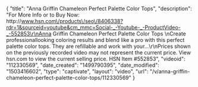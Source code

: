 {
    "title": "Anna Griffin Chameleon Perfect Palette Color Tops",
    "description": "For More Info or to Buy Now: http:\/\/www.hsn.com\/products\/seo\/8406338?rdr=1&sourceid=youtube&cm_mmc=Social-_-Youtube-_-ProductVideo-_-552853\r\nAnna Griffin Chameleon Perfect Palette Color Tops \nCreate professionallooking coloring results and blend like a pro with this perfect palette color tops. They are refillable and work with your...\r\nPrices shown on the previously recorded video may not represent the current price.  View hsn.com to view the current selling price. HSN Item #552853",
    "videoid": "112330569",
    "date_created": "1499790395",
    "date_modified": "1503416602",
    "type": "captivate",
    "layout": "video",
    "url": "\/v\/anna-griffin-chameleon-perfect-palette-color-tops\/112330569"
}